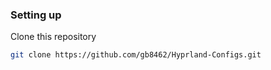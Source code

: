 ### Setting up

Clone this repository

```bash
git clone https://github.com/gb8462/Hyprland-Configs.git
```